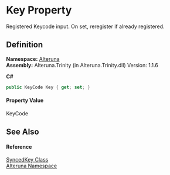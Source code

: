 # Key Property


Registered Keycode input. On set, reregister if already registered.



## Definition
**Namespace:** <a href="N_Alteruna">Alteruna</a>  
**Assembly:** Alteruna.Trinity (in Alteruna.Trinity.dll) Version: 1.1.6

**C#**
``` C#
public KeyCode Key { get; set; }
```



#### Property Value
KeyCode

## See Also


#### Reference
<a href="T_Alteruna_SyncedKey">SyncedKey Class</a>  
<a href="N_Alteruna">Alteruna Namespace</a>  
